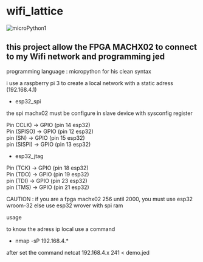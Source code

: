 # wifi_lattice


![microPython1](https://user-images.githubusercontent.com/13630510/68531538-922e6f00-0313-11ea-8417-db9fad768f5f.png)


## this project allow the FPGA MACHX02 to connect to my Wifi network and programming jed

programming language : micropython for his clean syntax

i use a raspberry pi 3 to create a local network with a static adress (192.168.4.1)

  
  - esp32_spi 
  
  the spi machx02 must be configure in slave device with sysconfig register
  
  Pin CCLK)       →  GPIO  (pin 14 esp32)    
  Pin (SPISO)     →  GPIO  (pin 12 esp32)    
  pin (SN)        →  GPIO  (pin 15 esp32)         
  pin (SISPI)     →  GPIO  (pin 13 esp32) 
  
  - esp32_jtag
  
  Pin (TCK)       →  GPIO  (pin 18 esp32)    
  Pin (TDO)       →  GPIO  (pin 19 esp32)    
  pin (TDI)       →  GPIO  (pin 23 esp32)         
  pin (TMS)       →  GPIO  (pin 21 esp32) 
  
  CAUTION : if you are a fpga machx02 256 until 2000, you must use esp32 wroom-32 
            else use esp32 wrover with spi ram

usage 

to know the adress ip local use a command

- nmap -sP 192.168.4.*

after set the command netcat 192.168.4.x  241 < demo.jed 
  
  
  
  
